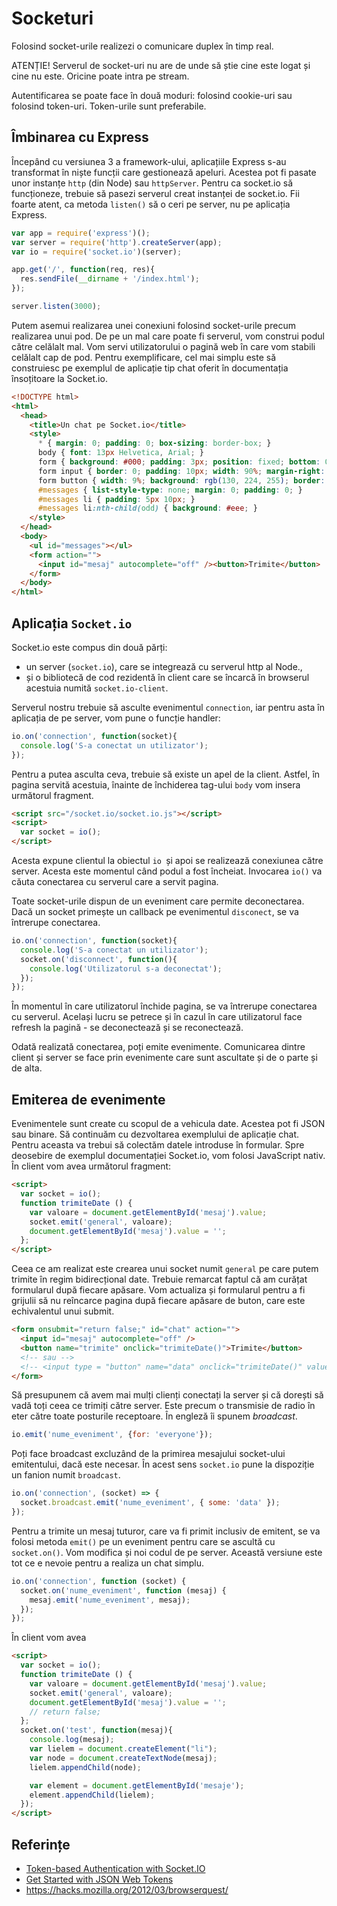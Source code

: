 # Socketuri

Folosind socket-urile realizezi o comunicare duplex în timp real.

ATENȚIE! Serverul de socket-uri nu are de unde să știe cine este logat și cine nu este. Oricine poate intra pe stream.

Autentificarea se poate face în două moduri: folosind cookie-uri sau folosind token-uri. Token-urile sunt preferabile.

## Îmbinarea cu Express

Începând cu versiunea 3 a framework-ului, aplicațiile Express s-au transformat în niște funcții care gestionează apeluri. Acestea pot fi pasate unor instanțe `http` (din Node) sau `httpServer`. Pentru ca socket.io să funcționeze, trebuie să pasezi serverul creat instanței de socket.io. Fii foarte atent, ca metoda `listen()` să o ceri pe server, nu pe aplicația Express.

```javascript
var app = require('express')();
var server = require('http').createServer(app);
var io = require('socket.io')(server);

app.get('/', function(req, res){
  res.sendFile(__dirname + '/index.html');
});

server.listen(3000);
```

Putem asemui realizarea unei conexiuni folosind socket-urile precum realizarea unui pod. De pe un mal care poate fi serverul, vom construi podul către celălalt mal.
Vom servi utilizatorului o pagină web în care vom stabili celălalt cap de pod. Pentru exemplificare, cel mai simplu este să construiesc pe exemplul de aplicație tip chat oferit în documentația însoțitoare la Socket.io.

```html
<!DOCTYPE html>
<html>
  <head>
    <title>Un chat pe Socket.io</title>
    <style>
      * { margin: 0; padding: 0; box-sizing: border-box; }
      body { font: 13px Helvetica, Arial; }
      form { background: #000; padding: 3px; position: fixed; bottom: 0; width: 100%; }
      form input { border: 0; padding: 10px; width: 90%; margin-right: .5%; }
      form button { width: 9%; background: rgb(130, 224, 255); border: none; padding: 10px; }
      #messages { list-style-type: none; margin: 0; padding: 0; }
      #messages li { padding: 5px 10px; }
      #messages li:nth-child(odd) { background: #eee; }
    </style>
  </head>
  <body>
    <ul id="messages"></ul>
    <form action="">
      <input id="mesaj" autocomplete="off" /><button>Trimite</button>
    </form>
  </body>
</html>
```

## Aplicația `Socket.io`

Socket.io este compus din două părți:

- un server (`socket.io`), care se integrează cu serverul http al Node.,
- și o bibliotecă de cod rezidentă în client care se încarcă în browserul acestuia numită `socket.io-client`.

Serverul nostru trebuie să asculte evenimentul `connection`, iar pentru asta în aplicația de pe server, vom pune o funcție handler:

```javascript
io.on('connection', function(socket){
  console.log('S-a conectat un utilizator');
});
```

Pentru a putea asculta ceva, trebuie să existe un apel de la client. Astfel, în pagina servită acestuia, înainte de închiderea tag-ului `body` vom insera următorul fragment.

```html
<script src="/socket.io/socket.io.js"></script>
<script>
  var socket = io();
</script>
```

Acesta expune clientul la obiectul `io `și apoi se realizează conexiunea către server. Acesta este momentul când podul a fost încheiat. Invocarea `io()` va căuta conectarea cu serverul care a servit pagina.

Toate socket-urile dispun de un eveniment care permite deconectarea. Dacă un socket primește un callback pe evenimentul `disconect`, se va întrerupe conectarea.

```javascript
io.on('connection', function(socket){
  console.log('S-a conectat un utilizator');
  socket.on('disconnect', function(){
    console.log('Utilizatorul s-a deconectat');
  });
});
```

În momentul în care utilizatorul închide pagina, se va întrerupe conectarea cu serverul. Același lucru se petrece și în cazul în care utilizatorul face refresh la pagină - se deconectează și se reconectează.

Odată realizată conectarea, poți emite evenimente. Comunicarea dintre client și server se face prin evenimente care sunt ascultate și de o parte și de alta.

## Emiterea de evenimente

Evenimentele sunt create cu scopul de a vehicula date. Acestea pot fi JSON sau binare. Să continuăm cu dezvoltarea exemplului de aplicație chat. Pentru aceasta va trebui să colectăm datele introduse în formular. Spre deosebire de exemplul documentației Socket.io, vom folosi JavaScript nativ. În client vom avea următorul fragment:

```html
<script>
  var socket = io();
  function trimiteDate () {
    var valoare = document.getElementById('mesaj').value;
    socket.emit('general', valoare);
    document.getElementById('mesaj').value = '';
  };
</script>
```

Ceea ce am realizat este crearea unui socket numit `general` pe care putem trimite în regim bidirecțional date.
Trebuie remarcat faptul că am curățat formularul după fiecare apăsare.
Vom actualiza și formularul pentru a fi grijulii să nu reîncarce pagina după fiecare apăsare de buton, care este echivalentul unui submit.

```html
<form onsubmit="return false;" id="chat" action="">
  <input id="mesaj" autocomplete="off" />
  <button name="trimite" onclick="trimiteDate()">Trimite</button>
  <!-- sau -->
  <!-- <input type = "button" name="data" onclick="trimiteDate()" value="Trimite"> -->
</form>
```

Să presupunem că avem mai mulți clienți conectați la server și că dorești să vadă toți ceea ce trimiți către server. Este precum o transmisie de radio în eter către toate posturile receptoare. În engleză îi spunem *broadcast*.

```javascript
io.emit('nume_eveniment', {for: 'everyone'});
```

Poți face broadcast excluzând de la primirea mesajului socket-ului emitentului, dacă este necesar. În acest sens `socket.io` pune la dispoziție un fanion numit `broadcast`.

```javascript
io.on('connection', (socket) => {
  socket.broadcast.emit('nume_eveniment', { some: 'data' });
});
```

Pentru a trimite un mesaj tuturor, care va fi primit inclusiv de emitent, se va folosi metoda `emit()` pe un eveniment pentru care se ascultă cu `socket.on()`. Vom modifica și noi codul de pe server. Această versiune este tot ce e nevoie pentru a realiza un chat simplu.

```javascript
io.on('connection', function (socket) {
  socket.on('nume_eveniment', function (mesaj) {
    mesaj.emit('nume_eveniment', mesaj);
  });
});
```

În client vom avea

```html
<script>
  var socket = io();
  function trimiteDate () {
    var valoare = document.getElementById('mesaj').value;
    socket.emit('general', valoare);
    document.getElementById('mesaj').value = '';
    // return false;
  };
  socket.on('test', function(mesaj){
    console.log(mesaj);
    var lielem = document.createElement("li");
    var node = document.createTextNode(mesaj);
    lielem.appendChild(node);

    var element = document.getElementById('mesaje');
    element.appendChild(lielem);
  });
</script>
```

## Referințe

- [Token-based Authentication with Socket.IO](https://auth0.com/blog/auth-with-socket-io/)
- [Get Started with JSON Web Tokens](https://auth0.com/learn/json-web-tokens/)
- https://hacks.mozilla.org/2012/03/browserquest/
